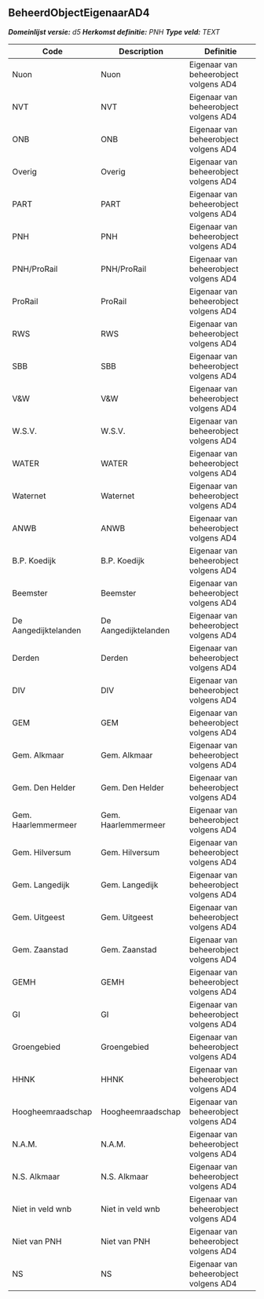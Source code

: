 ﻿## BeheerdObjectEigenaarAD4

*__Domeinlijst versie:__ d5*
*__Herkomst definitie:__ PNH*
*__Type veld:__ TEXT*

|__Code__ |__Description__ |__Definitie__	|
|	---	|	---	|   ---	| 
| Nuon | Nuon | Eigenaar van beheerobject volgens AD4 |
| NVT | NVT | Eigenaar van beheerobject volgens AD4 |
| ONB | ONB | Eigenaar van beheerobject volgens AD4 |
| Overig | Overig | Eigenaar van beheerobject volgens AD4 |
| PART | PART | Eigenaar van beheerobject volgens AD4 |
| PNH | PNH | Eigenaar van beheerobject volgens AD4 |
| PNH/ProRail | PNH/ProRail | Eigenaar van beheerobject volgens AD4 |
| ProRail | ProRail | Eigenaar van beheerobject volgens AD4 |
| RWS | RWS | Eigenaar van beheerobject volgens AD4 |
| SBB | SBB | Eigenaar van beheerobject volgens AD4 |
| V&W | V&W | Eigenaar van beheerobject volgens AD4 |
| W.S.V. | W.S.V. | Eigenaar van beheerobject volgens AD4 |
| WATER | WATER | Eigenaar van beheerobject volgens AD4 |
| Waternet | Waternet | Eigenaar van beheerobject volgens AD4 |
| ANWB | ANWB | Eigenaar van beheerobject volgens AD4 |
| B.P. Koedijk | B.P. Koedijk | Eigenaar van beheerobject volgens AD4 |
| Beemster | Beemster | Eigenaar van beheerobject volgens AD4 |
| De Aangedijktelanden | De Aangedijktelanden | Eigenaar van beheerobject volgens AD4 |
| Derden | Derden | Eigenaar van beheerobject volgens AD4 |
| DIV | DIV | Eigenaar van beheerobject volgens AD4 |
| GEM | GEM | Eigenaar van beheerobject volgens AD4 |
| Gem. Alkmaar | Gem. Alkmaar | Eigenaar van beheerobject volgens AD4 |
| Gem. Den Helder | Gem. Den Helder | Eigenaar van beheerobject volgens AD4 |
| Gem. Haarlemmermeer | Gem. Haarlemmermeer | Eigenaar van beheerobject volgens AD4 |
| Gem. Hilversum | Gem. Hilversum | Eigenaar van beheerobject volgens AD4 |
| Gem. Langedijk | Gem. Langedijk | Eigenaar van beheerobject volgens AD4 |
| Gem. Uitgeest | Gem. Uitgeest | Eigenaar van beheerobject volgens AD4 |
| Gem. Zaanstad | Gem. Zaanstad | Eigenaar van beheerobject volgens AD4 |
| GEMH | GEMH | Eigenaar van beheerobject volgens AD4 |
| GI | GI | Eigenaar van beheerobject volgens AD4 |
| Groengebied | Groengebied | Eigenaar van beheerobject volgens AD4 |
| HHNK | HHNK | Eigenaar van beheerobject volgens AD4 |
| Hoogheemraadschap | Hoogheemraadschap | Eigenaar van beheerobject volgens AD4 |
| N.A.M. | N.A.M. | Eigenaar van beheerobject volgens AD4 |
| N.S. Alkmaar | N.S. Alkmaar | Eigenaar van beheerobject volgens AD4 |
| Niet in veld wnb | Niet in veld wnb | Eigenaar van beheerobject volgens AD4 |
| Niet van PNH | Niet van PNH | Eigenaar van beheerobject volgens AD4 |
| NS | NS | Eigenaar van beheerobject volgens AD4 |
